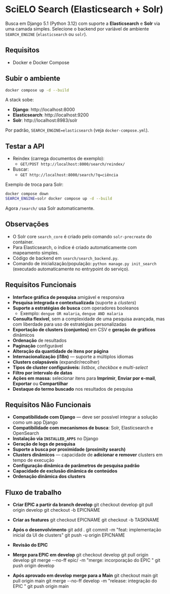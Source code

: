 # SciELO Search (Elasticsearch + Solr)

Busca em Django 5.1 (Python 3.12) com suporte a **Elasticsearch** e **Solr** via uma camada simples.
Selecione o backend por variável de ambiente `SEARCH_ENGINE` (`elasticsearch` ou `solr`).

## Requisitos
- Docker e Docker Compose

## Subir o ambiente
```bash
docker compose up -d --build
```

A stack sobe:
- **Django**: http://localhost:8000
- **Elasticsearch**: http://localhost:9200
- **Solr**: http://localhost:8983/solr

Por padrão, `SEARCH_ENGINE=elasticsearch` (veja `docker-compose.yml`).

## Testar a API
- Reindex (carrega documentos de exemplo):  
  - `GET/POST http://localhost:8000/search/reindex/`
- Buscar:  
  - `GET http://localhost:8000/search/?q=ciência`

Exemplo de troca para Solr:
```bash
docker compose down
SEARCH_ENGINE=solr docker compose up -d --build
```

Agora `/search/` usa Solr automaticamente.

## Observações
- O Solr core `search_core` é criado pelo comando `solr-precreate` do container.
- Para Elasticsearch, o índice é criado automaticamente com mapeamento simples.
- Código de backend em `search/search_backend.py`.
- Comando de inicialização/população: `python manage.py init_search` (executado automaticamente no entrypoint do serviço).

## Requisitos Funcionais

- **Interface gráfica de pesquisa** amigável e responsiva  
- **Pesquisa integrada e contextualizada** (suporte a *clusters*)  
- **Suporte a estratégias de busca** com operadores booleanos  
  - Exemplo: `dengue OR malaria`, `dengue AND malaria`  
- **Consulta flexível**, sem a complexidade de uma pesquisa avançada, mas com liberdade para uso de estratégias personalizadas  
- **Exportação de clusters (conjuntos)** em CSV e **geração de gráficos** dinâmicos  
- **Ordenação** de resultados  
- **Paginação** configurável  
- **Alteração da quantidade de itens por página**  
- **Internacionalização (i18n)** — suporte a múltiplos idiomas  
- **Clusters colapsáveis** (expandir/recolher)  
- **Tipos de cluster configuráveis:** *listbox*, *checkbox* e *multi-select*  
- **Filtro por intervalo de datas**  
- **Ações em massa:** selecionar itens para **Imprimir**, **Enviar por e-mail**, **Exportar** ou **Compartilhar**  
- **Destaque do termo buscado** nos resultados de pesquisa  


## Requisitos Não Funcionais

- **Compatibilidade com Django** — deve ser possível integrar a solução como um app Django  
- **Compatibilidade com mecanismos de busca**: Solr, Elasticsearch e OpenSearch  
- **Instalação via `INSTALLED_APPS`** no Django  
- **Geração de logs de pesquisa**  
- **Suporte a busca por proximidade (proximity search)**  
- **Clusters dinâmicos** — capacidade de **adicionar e remover** clusters em tempo de execução  
- **Configuração dinâmica de parâmetros de pesquisa padrão**  
- **Capacidade de exclusão dinâmica de conteúdos**  
- **Ordenação dinâmica dos clusters**  

## Fluxo de trabalho

- **Criar EPIC a partir da branch develop**
  git checkout develop
  git pull origin develop
  git checkout -b EPICNAME

- **Criar as features**
  git checkout EPICNAME
  git checkout -b TASKNAME

- **Após o desenvolvimento**
  git add .
  git commit -m "feat: implementação inicial da UI de clusters"
  git push -u origin EPICNAME

- **Revisão do EPIC**

- **Merge para EPIC em develop**
  git checkout develop
  git pull origin develop
  git merge --no-ff epic/<nome-epic> -m "merge: incorporação do EPIC <nome-epic>"
  git push origin develop

- **Após aprovado em develop merge para a Main**
  git checkout main
  git pull origin main
  git merge --no-ff develop -m "release: integração do EPIC <nome-epic>"
  git push origin main
